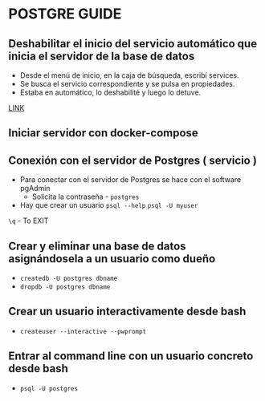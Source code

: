 # POSTGRE GUIDE

## Deshabilitar el inicio del servicio automático que inicia el servidor de la base de datos

* Desde el menú de inicio, en la caja de búsqueda, escribí services.
* Se busca el servicio correspondiente y se pulsa en propiedades.
* Estaba en automático, lo deshabilité y luego lo detuve.

[LINK](https://serverfault.com/questions/311565/stop-postgresql-from-starting-on-windows)

## Iniciar servidor con docker-compose

## Conexión con el servidor de Postgres ( servicio )

* Para conectar con el servidor de Postgres se hace con el software pgAdmin
  * Solicita la contraseña - `postgres`
* Hay que crear un usuario
`psql --help`
`psql -U myuser`

`\q` - To EXIT

## Crear y eliminar una base de datos asignándosela a un usuario como dueño

* `createdb -U postgres dbname`
* `dropdb -U postgres dbname`

## Crear un usuario interactivamente desde bash

* `createuser --interactive --pwprompt`

## Entrar al command line con un usuario concreto desde bash

* `psql -U postgres`
